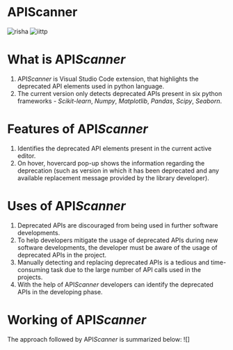 # APIScanner
![risha](https://user-images.githubusercontent.com/42757231/99178239-0a095380-2737-11eb-8f94-75ca8f069377.png)
![iittp](https://user-images.githubusercontent.com/42757231/99178231-f3fb9300-2736-11eb-8942-0cde97e79d3b.png)

# What is API*Scanner*
1. API*Scanner* is Visual Studio Code extension, that highlights the deprecated API elements used in python language.
2. The current version only detects deprecated APIs present in six python frameworks - *Scikit-learn*, *Numpy*, *Matplotlib*, *Pandas*, *Scipy*, *Seaborn*.

# Features of API*Scanner*
1. Identifies the deprecated API elements present in the current active editor.
2. On hover, hovercard pop-up shows the information regarding the deprecation (such as version in which it has been deprecated and any available replacement message provided by the library developer).

# Uses of API*Scanner*
1. Deprecated APIs are discouraged from being used in further software developments.
2. To help developers mitigate the usage of deprecated APIs during new software developments, the developer must be aware of the usage of deprecated APIs in the project.
3. Manually detecting and replacing deprecated APIs is a tedious and time-consuming task due to the large number of API calls used in the projects.
4. With the help of API*Scanner* developers can identify the deprecated APIs in the developing phase.

# Working of API*Scanner*
The approach followed by API*Scanner* is summarized below:
![]